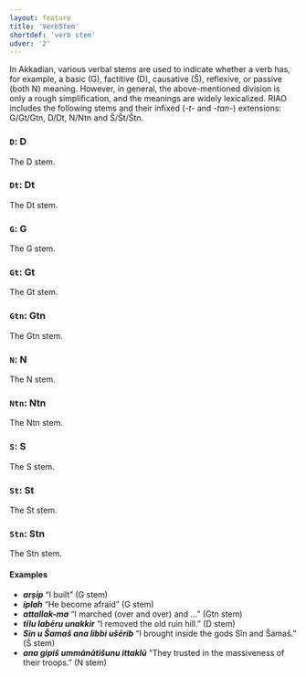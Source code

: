 ```yaml
---
layout: feature
title: 'VerbStem'
shortdef: 'verb stem'
udver: '2'
---
```


In Akkadian, various verbal stems are used to indicate whether a verb has, for example, a basic (G), factitive (D), causative (Š), reflexive, or passive (both N) meaning. However, in general, the above-mentioned division is only a rough simplification, and the meanings are widely lexicalized. RIAO includes the following stems and their infixed (_-t-_ and _-tan-_) extensions: G/Gt/Gtn, D/Dt, N/Ntn and Š/Št/Štn.

### <a name="D">`D`</a>: D

The D stem.

### <a name="Dt">`Dt`</a>: Dt

The Dt stem.

### <a name="G">`G`</a>: G

The G stem.

### <a name="Gt">`Gt`</a>: Gt

The Gt stem.

### <a name="Gtn">`Gtn`</a>: Gtn

The Gtn stem.

### <a name="N">`N`</a>: N

The N stem.

### <a name="Ntn">`Ntn`</a>: Ntn

The Ntn stem.

### <a name="S">`S`</a>: S

The S stem.

### <a name="St">`St`</a>: St

The St stem.

### <a name="Stn">`Stn`</a>: Stn

The Stn stem.

#### Examples
* _<b>arṣip</b>_ “I built” (G stem)
* _<b>iplah</b>_ “He become afraid” (G stem) 
* _<b>attallak-ma</b>_ “I marched (over and over) and …” (Gtn stem)
* _<b>tīlu labēru unakkir</b>_ “I removed the old ruin hill.” (D stem)
* _<b>Sin u Šamaš ana libbi ušērib</b>_ “I brought inside the gods Sîn and Šamaš.” (Š stem)
* _<b>ana gipiš ummānātišunu ittaklū</b>_ “They trusted in the massiveness of their troops.” (N stem)
